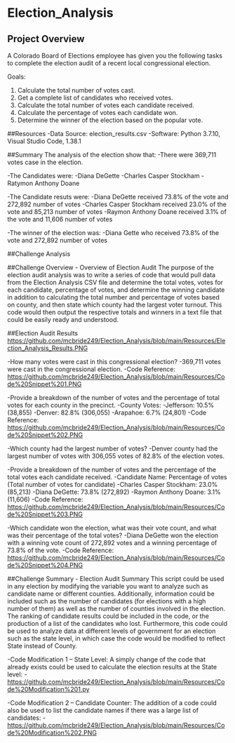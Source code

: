 # Election_Analysis

## Project Overview
A Colorado Board of Elections employee has given you the following tasks to complete the election audit of a recent local congressional election.

Goals:
1. Calculate the total number of votes cast.
2. Get a complete list of candidates who received votes.
3. Calculate the total number of votes each candidate received.
4. Calculate the percentage of votes each candidate won.
5. Determine the winner of the election based on the popular vote.

##Resources
-Data Source: election_results.csv
-Software: Python 3.7.10, Visual Studio Code, 1.38.1

##Summary
The analysis of the election show that:
-There were 369,711 votes case in the election.

-The Candidates were:
  -Diana DeGette
  -Charles Casper Stockham
  -Ratymon Anthony Doane
  
-The Candidate resuts were:
  -Diana DeGette received 73.8% of the vote and 272,892 number of votes
  -Charles Casper Stockham received 23.0% of the vote and 85,213 number of votes
  -Raymon Anthony Doane received 3.1% of the vote and 11,606 number of votes
  
-The winner of the election was:
  -Diana Gette who received 73.8% of the vote and 272,892 number of votes

##Challenge Analysis

##Challenge Overview - Overview of Election Audit
The purpose of the election audit analysis was to write a series of code that would pull data from the Election Analysis CSV file and determine the total votes, votes for each candidate, percentage of votes, and determine the winning candidate in addition to calculating the total number and percentage of votes based on county, and then state which county had the largest voter turnout. This code would then output the respective totals and winners in a text file that could be easily ready and understood.

##Election Audit Results
https://github.com/mcbride249/Election_Analysis/blob/main/Resources/Election_Analysis_Results.PNG

-How many votes were cast in this congressional election?
  -369,711 votes were cast in the congressional election.
  -Code Reference: https://github.com/mcbride249/Election_Analysis/blob/main/Resources/Code%20Snippet%201.PNG

-Provide a breakdown of the number of votes and the percentage of total votes for each county in the precinct.
  -County Votes:
    -Jefferson: 10.5% (38,855)
    -Denver: 82.8% (306,055)
    -Arapahoe: 6.7% (24,801)
    -Code Reference: https://github.com/mcbride249/Election_Analysis/blob/main/Resources/Code%20Snippet%202.PNG
    
-Which county had the largest number of votes?
  -Denver county had the largest number of votes with 306,055 votes of 82.8% of the election votes.
  
 -Provide a breakdown of the number of votes and the percentage of the total votes each candidate received.
    -Candidate Name: Percentage of votes (Total number of votes for candidate)
      -Charles Casper Stockham: 23.0% (85,213)
      -Diana DeGette: 73.8% (272,892)
      -Raymon Anthony Doane: 3.1% (11,606)
      -Code Reference: https://github.com/mcbride249/Election_Analysis/blob/main/Resources/Code%20Snippet%203.PNG

-Which candidate won the election, what was their vote count, and what was their percentage of the total votes?
  -Diana DeGette won the election with a winning vote count of 272,892 votes and a winning percentage of 73.8% of the vote.
  -Code Reference: https://github.com/mcbride249/Election_Analysis/blob/main/Resources/Code%20Snippet%204.PNG


##Challenge Summary - Election Audit Summary
This script could be used in any election by modifying the variable you want to analyze such as candidate name or different counties. Additionally, information could be included such as the number of candidates (for elections with a high number of them) as well as the number of counties involved in the election. The ranking of candidate results could be included in the code, or the production of a list of the candidates who lost. Furthermore, this code could be used to analyze data at different levels of government for an election such as the state level, in which case the code would be modified to reflect State instead of County. 

-Code Modification 1 – State Level: A simply change of the code that already exists could be used to calculate the election results at the State level:
  -https://github.com/mcbride249/Election_Analysis/blob/main/Resources/Code%20Modification%201.py
  
-Code Modification 2 – Candidate Counter: The addition of a code could also be used to list the candidate names if there was a large list of candidates:
  -https://github.com/mcbride249/Election_Analysis/blob/main/Resources/Code%20Modification%202.PNG


